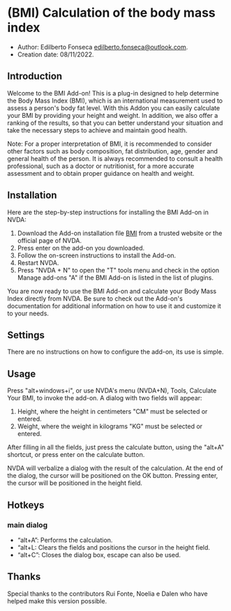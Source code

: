 # (BMI) Calculation of the body mass index

* Author: Edilberto Fonseca <edilberto.fonseca@outlook.com>.
* Creation date: 08/11/2022.

## Introduction

Welcome to the BMI Add-on! This is a plug-in designed to help determine the Body Mass Index (BMI), which is an international measurement used to assess a person's body fat level. With this Addon you can easily calculate your BMI by providing your height and weight. In addition, we also offer a ranking of the results, so that you can better understand your situation and take the necessary steps to achieve and maintain good health.

 Note: For a proper interpretation of BMI, it is recommended to consider other factors such as body composition, fat distribution, age, gender and general health of the person. It is always recommended to consult a health professional, such as a doctor or nutritionist, for a more accurate assessment and to obtain proper guidance on health and weight.

## Installation

Here are the step-by-step instructions for installing the BMI Add-on in NVDA:

1. Download the Add-on installation file [BMI](https://github.com/EdilbertoFonseca/BMI) from a trusted website or the official page of NVDA.
2. Press enter on the add-on you downloaded.
3. Follow the on-screen instructions to install the Add-on.
4. Restart NVDA.
5. Press "NVDA + N" to open the "T" tools menu and check in the option Manage add-ons "A" if the BMI Add-on is listed in the list of plugins.

You are now ready to use the BMI Add-on and calculate your Body Mass Index directly from NVDA. Be sure to check out the Add-on's documentation for additional information on how to use it and customize it to your needs.

## Settings

There are no instructions on how to configure the add-on, its use is simple.

## Usage

Press "alt+windows+i", or use NVDA's menu (NVDA+N), Tools, Calculate Your BMI, to invoke the add-on. A dialog with two fields will appear:

1. Height, where the height in centimeters "CM" must be selected or entered.
2. Weight, where the weight in kilograms "KG" must be selected or entered.

After filling in all the fields, just press the calculate button, using the "alt+A" shortcut, or press enter on the calculate button.

NVDA will verbalize a dialog with the result of the calculation. At the end of the dialog, the cursor will be positioned on the OK button. Pressing enter, the cursor will be positioned in the height field.

## Hotkeys ##

### main dialog

* “alt+A”: Performs the calculation.
* “alt+L: Clears the fields and positions the cursor in the height field.
* “alt+C”: Closes the dialog box, escape can also be used.

## Thanks

Special thanks to the contributors Rui Fonte, Noelia e Dalen who have helped make this version possible.
